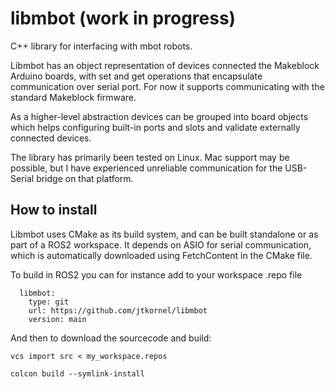 # libmbot (work in progress)
C++ library for interfacing with mbot robots.

Libmbot has an object representation of devices connected the Makeblock Arduino boards, with set and get operations that encapsulate communication over serial port. For now it supports communicating with the standard Makeblock firmware.

As a higher-level abstraction devices can be grouped into board objects which helps configuring built-in ports and slots and validate externally connected devices.

The library has primarily been tested on Linux. Mac support may be possible, but I have experienced unreliable communication for the USB-Serial bridge on that platform.

## How to install

Libmbot uses CMake as its build system, and can be built standalone or as part of a ROS2 workspace. It depends on ASIO for serial communication, which is automatically downloaded using FetchContent in the CMake file.

To build in ROS2 you can for instance add to your workspace .repo file
```
  libmbot:
    type: git
    url: https://github.com/jtkornel/libmbot
    version: main

```
And then to download the sourcecode and build:
```
vcs import src < my_workspace.repos

colcon build --symlink-install
```
